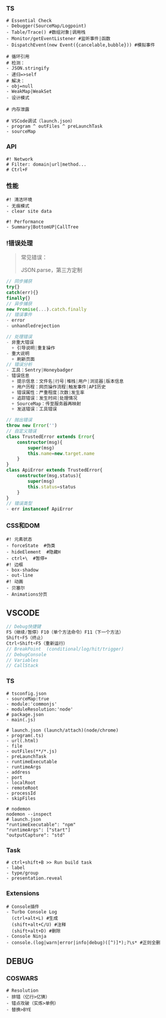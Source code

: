 ### TS

```shell
# Essential Check
- Debugger(SourceMap/Logpoint)
- Table/Trace() #数组对象|调用栈
- Monitor/getEventListener #监听事件|函数
- DispatchEvent(new Event({cancelable,bubble})) #模拟事件
```

```shell
# 循环引用
# 检测：
- JSON.stringify
- 递归=>self
# 解决：
- obj=null
- WeakMap|WeakSet
- 设计模式
```

```shell
# 内存泄露
```

```shell
# VSCode调试（launch.json）
- program ^ outFiles ^ preLaunchTask
- sourceMap
```

### API

```shell
#! Network
# Filter: domain|url|method...
# Ctrl+F
```

### 性能

```shell
#! 清洁环境
- 无痕模式
- clear site data
```

```shell
#! Performance
- Summary|BottomUP|CallTree
```

### !错误处理

>常见错误：
>
>JSON.parse，第三方定制
```ts
// 同步捕获
try{}
catch(err){}
finally{}
// 异步捕获
new Promise(...).catch.finally
// 错误事件
- error
- unhandledrejection
```

```ts
// 处理错误
- 非重大错误
  + 引导说明|重复操作
- 重大说明
  + 刷新页面
// 错误分析
- 工具：Sentry|Honeybadger
- 错误信息
  + 提示信息：文件名|行号|堆栈|用户|浏览器|版本信息
  + 用户历程：网页操作流程|触发事件|API历史
  + 错误属性：严重程度|次数|发生率
  + 追踪错误：发生时间|处理情况
  + SourceMap：传至服务器再映射
  + 发送错误：工具错误
```

```ts
// 抛出错误
throw new Error('')
// 自定义错误
class TrustedError extends Error{
    constructor(msg){
        super(msg)
        this.name=new.target.name
    }
}
class ApiError extends TrustedError{
    constructor(msg,status){
        super(msg)
        this.status=status
    }
}
// 错误类型
- err instanceof ApiError
```

### CSS和DOM

```shell
#! 元素状态
- forceState  #伪类
- hideElement  #隐藏H
- ctrl+\  #暂停+
#! 边框
- box-shadow
- out-line
#! 动画
- 贝塞尔
- Animations分页
```
## VSCODE

```ts
// Debug快捷键
F5（继续/暂停）F10（单个方法命令）F11（下一个方法）
Shift+F5（终止）
Ctrl+Shift+F5（重新运行）
// BreakPoint  (conditional/log/hit/trigger)
// DebugConsole
// Variables
// CallStack
```

### TS

```shell
# tsconfig.json
- sourceMap:true
- module:'commonjs'
- moduleResolution:'node'
# package.json
- main(.js)
```

```shell
# launch.json (launch/attach)(node/chrome)
- program(.ts)
- url(.html)
- file
- outFiles(**/*.js)
- preLaunchTask
- runtimeExecutable
- runtimeArgs
- address
- port
- localRoot
- remoteRoot
- processId
- skipFiles
```

```shell
# nodemon
nodemon --inspect
# launch.json
"runtimeExecutable": "npm"
"runtimeArgs": ["start"]
"outputCapture": "std"
```

### Task

```shell
# ctrl+shift+B >> Run build task
- label
- type/group
- presentation.reveal
```

### Extensions

```shell
# Console插件
- Turbo Console Log
  (ctrl+alt+L) #生成
  (shift+alt+C/U) #注释 
  (shift+alt+D) #删除
- Console Ninja
- console.(log|warn|error|info|debug)([^)]*);?\s* #正则全删
```

## DEBUG

### COSWARS

```shell
# Resolution
- 排错（亿行>亿猜）
- 错点攻破（实炼>单例）
- 替换>BYE
```